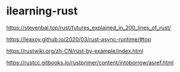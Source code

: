 # ilearning-rust
https://stevenbai.top/rust/futures_explained_in_200_lines_of_rust/

https://leaxoy.github.io/2020/03/rust-async-runtime/#top

https://rustwiki.org/zh-CN/rust-by-example/index.html

https://rustcc.gitbooks.io/rustprimer/content/intoborrow/asref.html
